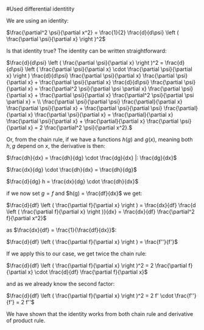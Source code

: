 #Used differential identitity

We are using an identity:

$\frac{\partial^2 \psi}{\partial x^2} = \frac{1}{2} \frac{d}{d\psi} \left ( \frac{\partial \psi}{\partial x} \right )^2$

Is that identity true? The identity can be written straightforward:

$\frac{d}{d\psi} \left ( \frac{\partial \psi}{\partial x} \right )^2 = \frac{d}{d\psi} \left ( \frac{\partial \psi}{\partial x} \cdot \frac{\partial \psi}{\partial x} \right )
        \frac{d}{d\psi} \frac{\partial \psi}{\partial x} \frac{\partial \psi}{\partial x} + \frac{\partial \psi}{\partial x} \frac{d}{d\psi} \frac{\partial \psi}{\partial x} = \frac{\partial^2 \psi}{\partial \psi \partial x} \frac{\partial \psi}{\partial x} + \frac{\partial \psi}{\partial x} \frac{\partial^2 \psi}{\partial \psi \partial x} = \\
        \frac{\partial \psi}{\partial \psi} \frac{\partial}{\partial x} \frac{\partial \psi}{\partial x} + \frac{\partial \psi}{\partial \psi} \frac{\partial}{\partial x} \frac{\partial \psi}{\partial x} = \frac{\partial}{\partial x} \frac{\partial \psi}{\partial x} + \frac{\partial}{\partial x} \frac{\partial \psi}{\partial x} = 2 \frac{\partial^2 \psi}{\partial x^2}.$

Or, from the chain rule, if we have a functions $h(g)$ and $g(x)$, meaning both $h,g$ depend on $x$, the derivative is then:
    
$\frac{dh}{dx} = \frac{dh}{dg} \cdot \frac{dg}{dx} |: \frac{dg}{dx}$

$\frac{dx}{dg} \cdot \frac{dh}{dx} = \frac{dh}{dg}$

$\frac{d}{dg} h = \frac{dx}{dg} \cdot \frac{dh}{dx}$


if we now set $g = f$ and $h(g) = \frac{df}{dx}$ we get:

$\frac{d}{df} \left ( \frac{\partial f}{\partial x} \right ) = \frac{dx}{df} \frac{d \left ( \frac{\partial f}{\partial x} \right )}{dx} = \frac{dx}{df} \frac{\partial^2 f}{\partial x^2}$

as $\frac{dx}{df} = \frac{1}{\frac{df}{dx}}$:

$\frac{d}{df} \left ( \frac{\partial f}{\partial x} \right ) = \frac{f''}{f'}$

If we apply this to our case, we get twice the chain rule:

$\frac{d}{df} \left ( \frac{\partial f}{\partial x} \right )^2 = 2 \frac{\partial f}{\partial x} \cdot \frac{d}{df} \frac{\partial f}{\partial x}$

and as we already know the second factor:

$\frac{d}{df} \left ( \frac{\partial f}{\partial x} \right )^2 = 2 f' \cdot \frac{f''}{f'} = 2 f''$

We have shown that the identity works from both chain rule and derivative of product rule.
